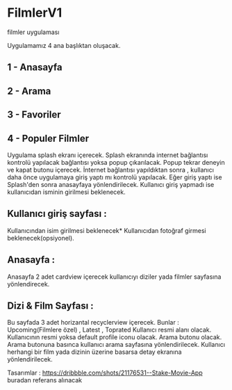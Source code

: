 # FilmlerV1
filmler uygulaması


Uygulamamız 4 ana başlıktan oluşacak.

## 1 - Anasayfa
## 2 - Arama
## 3 - Favoriler
## 4 - Populer Filmler


Uygulama splash ekranı içerecek. Splash ekranında internet bağlantısı kontrolü yapılacak bağlantısı yoksa popup çıkarılacak. Popup tekrar deneyin ve kapat butonu içerecek.
İnternet bağlantısı yapıldıktan sonra , kullanıcı daha önce uygulamaya giriş yaptı mı kontrolü yapılacak. Eğer giriş yaptı ise Splash'den sonra anasayfaya yönlendirilecek.
Kullanıcı giriş yapmadı ise kullanıcıdan isminin girilmesi beklenecek. 

## Kullanıcı giriş sayfası : 

Kullanıcından isim girilmesi beklenecek*
Kullanıcıdan fotoğraf girmesi beklenecek(opsiyonel).

## Anasayfa : 

Anasayfa 2 adet cardview içerecek kullanıcıyı diziler yada filmler sayfasına yönlendirecek.

## Dizi & Film Sayfası : 

Bu sayfada 3 adet horizantal recyclerview içerecek.
Bunlar : Upcoming(Filmlere özel) , Latest , Toprated
Kullanıcı resmi alanı olacak. Kullanıcının resmi yoksa default profile iconu olacak.
Arama butonu olacak. Arama butonuna basınca kullanıcı arama sayfasına yönlendirilecek.
Kullanıcı herhangi bir film yada dizinin üzerine basarsa detay ekranına yönlendirilecek.


Tasarımlar : https://dribbble.com/shots/21176531--Stake-Movie-App buradan referans alınacak
